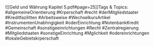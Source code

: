
![[Geld und Währung Kapitel 5.pdf#page=25]]Tags & Topics:
   #allgemeineOrientierung
   #Krperschaft
   #recht
   #derMitgliedstaater
   #Kreditfazilitten
   #Arbeitsweise
   #WechselkursArtikel
   #InstrumentenUnabhngigkeit
   #oderEinrichtung
   #NotenbankKredit
   #Gemeinschaft
   #sonstigeeinrichtungen
   #Recht
   #Zentralregierung
   #Mitgliedstaaten
   #sonstigeEinrichtung
   #Mglichkeit
   #odereinrichtungen
   #lokaleGebietskrperschaft